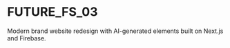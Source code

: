 # FUTURE_FS_03
Modern brand website redesign with AI-generated elements built on Next.js and Firebase.
